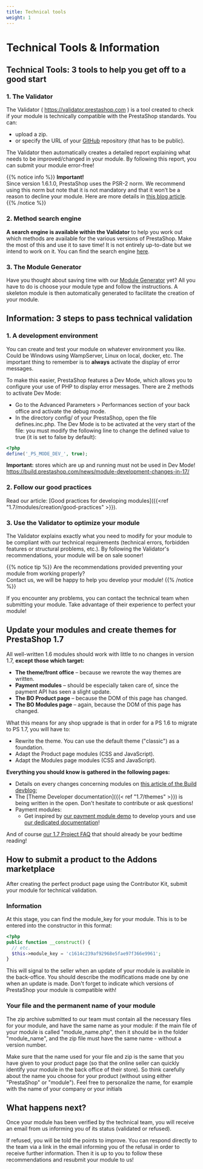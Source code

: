 ```yaml
---
title: Technical tools
weight: 1
---
```


# Technical Tools & Information

##  Technical Tools: 3 tools to help you get off to a good start

### 1. The Validator

The Validator ( https://validator.prestashop.com ) is a tool created to check if your module is technically compatible with the PrestaShop standards. You can:

- upload a zip.
- or specify the URL of your [GitHub](https://help.github.com/articles/create-a-repo/) repository (that has to be public).

The Validator then automatically creates a detailed report explaining what needs to be improved/changed in your module. By following this report, you can submit your module error-free!

{{% notice info %}}
**Important!**  
Since version 1.6.1.0, PrestaShop uses the PSR-2 norm. We recommend using this norm but note that it is not mandatory and that it won’t be a reason to decline your module. Here are more details in [this blog article](https://build.prestashop.com/news/prestashop-moves-to-psr-2/).
{{% /notice %}}

### 2. Method search engine

**A search engine is available within the Validator** to help you work out which methods are available for the various versions of PrestaShop. Make the most of this and use it to save time! It is not entirely up-to-date but we intend to work on it. You can find the search engine [here](https://validator.prestashop.com/guide/).


### 3. The Module Generator

Have you thought about saving time with our [Module Generator](https://validator.prestashop.com/generator) yet? All you have to do is choose your module type and follow the instructions. A skeleton module is then automatically generated to facilitate the creation of your module.

## Information: 3 steps to pass technical validation

### 1. A development environment

You can create and test your module on whatever environment you like. Could be Windows using WampServer, Linux on local, docker, etc.
The important thing to remember is to **always** activate the display of error messages.

To make this easier, PrestaShop features a Dev Mode, which allows you to configure your use of PHP to display error messages. There are 2 methods to activate Dev Mode:  
- Go to the Advanced Parameters > Performances section of your back office and activate the debug mode. <br />
- In the directory config/ of your PrestaShop, open the file defines.inc.php. The Dev Mode is to be activated at the very start of the file: you must modify the following line to change the defined value to true (it is set to false by default):

```php
<?php
define('_PS_MODE_DEV_', true);
```

**Important:** stores which are up and running must not be used in Dev Mode!
https://build.prestashop.com/news/module-development-changes-in-17/
### 2. Follow our good practices

Read our article: [Good practices for developing modules]({{<ref "1.7/modules/creation/good-practices" >}}).

### 3. Use the Validator to optimize your module

The Validator explains exactly what you need to modify for your module to be compliant with our technical requirements (technical errors, forbidden features or structural problems, etc.).
By following the Validator's recommendations, your module will be on sale sooner!

{{% notice tip %}}
Are the recommendations provided preventing your module from working properly?  
Contact us, we will be happy to help you develop your module!
{{% /notice %}}

If you encounter any problems, you can contact the technical team when submitting your module. Take advantage of their experience to perfect your module!

## Update your modules and create themes for PrestaShop 1.7

All well-written 1.6 modules should work with little to no changes in version 1.7, **except those which target:**

- **The theme/front office** – because we rewrote the way themes are written.
- **Payment modules** – should be especially taken care of, since the payment API has seen a slight update.
- **The BO Product page** – because the DOM of this page has changed.
- **The BO Modules page** – again, because the DOM of this page has changed.

What this means for any shop upgrade is that in order for a PS 1.6 to migrate to PS 1.7, you will have to:

- Rewrite the theme. You can use the default theme ("classic") as a foundation.
- Adapt the Product page modules (CSS and JavaScript).
- Adapt the Modules page modules (CSS and JavaScript).

**Everything you should know is gathered in the following pages:**

- Details on every changes concerning modules on [this article of the Build devblog](https://build.prestashop.com/news/module-development-changes-in-17/);
- The [Theme Developer documentation]({{< ref "1.7/themes" >}}) is being written in the open. Don't hesitate to contribute or ask questions!
- Payment modules:
  - Get inspired by [our payment module demo](https://github.com/PrestaShop/paymentexample) to develop yours and use [our dedicated documentation](https://devdocs.prestashop.com/1.7/modules/payment/)!

And of course [our 1.7 Project FAQ](https://build.prestashop.com/news/prestashop-1-7-faq/) that should already be your bedtime reading!

## How to submit a product to the Addons marketplace

After creating the perfect product page using the Contributor Kit, submit your module for technical validation.

### Information

At this stage, you can find the module_key for your module. This is to be entered into the constructor in this format:

```php
<?php
public function __construct() {
  // etc.
  $this->module_key = 'c1614c239af92968e5fae97f366e9961';
}
```

This will signal to the seller when an update of your module is available in the back-office.
You should describe the modifications made one by one when an update is made.
Don't forget to indicate which versions of PrestaShop your module is compatible with!

### Your file and the permanent name of your module

The zip archive submitted to our team must contain all the necessary files for your module, and have the same name as your module: if the main file of your module is called "module_name.php", then it should be in the folder "module_name", and the zip file must have the same name - without a version number.

Make sure that the name used for your file and zip is the same that you have given to your product page (so that the online seller can quickly identify your module in the back office of their store). So think carefully about the name you choose for your product (without using either "PrestaShop" or "module"). Feel free to personalize the name, for example with the name of your company or your initials

## What happens next?

Once your module has been verified by the technical team, you will receive an email from us informing you of its status (validated or refused).

If refused, you will be told the points to improve. You can respond directly to the team via a link in the email informing you of the refusal in order to receive further information. Then it is up to you to follow these recommendations and resubmit your module to us!
